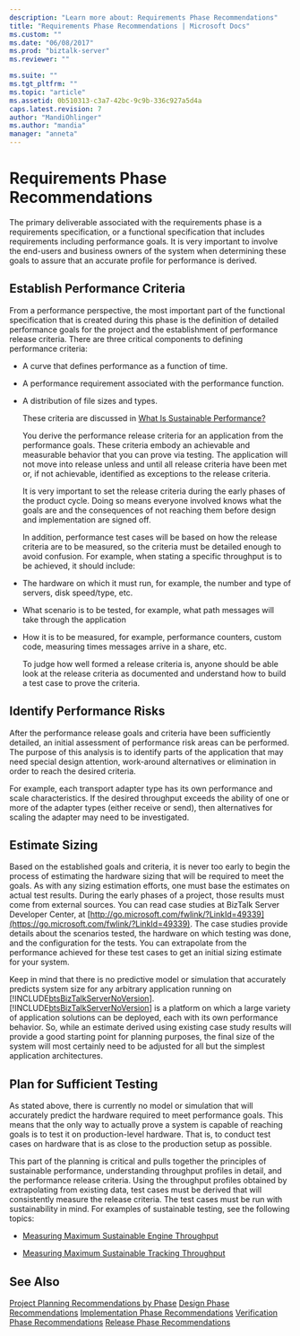 ```yaml
---
description: "Learn more about: Requirements Phase Recommendations"
title: "Requirements Phase Recommendations | Microsoft Docs"
ms.custom: ""
ms.date: "06/08/2017"
ms.prod: "biztalk-server"
ms.reviewer: ""

ms.suite: ""
ms.tgt_pltfrm: ""
ms.topic: "article"
ms.assetid: 0b510313-c3a7-42bc-9c9b-336c927a5d4a
caps.latest.revision: 7
author: "MandiOhlinger"
ms.author: "mandia"
manager: "anneta"
---
```

# Requirements Phase Recommendations
The primary deliverable associated with the requirements phase is a requirements specification, or a functional specification that includes requirements including performance goals. It is very important to involve the end-users and business owners of the system when determining these goals to assure that an accurate profile for performance is derived.

## Establish Performance Criteria
 From a performance perspective, the most important part of the functional specification that is created during this phase is the definition of detailed performance goals for the project and the establishment of performance release criteria. There are three critical components to defining performance criteria:

- A curve that defines performance as a function of time.

- A performance requirement associated with the performance function.

- A distribution of file sizes and types.

  These criteria are discussed in [What Is Sustainable Performance?](../core/what-is-sustainable-performance.md)

  You derive the performance release criteria for an application from the performance goals. These criteria embody an achievable and measurable behavior that you can prove via testing. The application will not move into release unless and until all release criteria have been met or, if not achievable, identified as exceptions to the release criteria.

  It is very important to set the release criteria during the early phases of the product cycle. Doing so means everyone involved knows what the goals are and the consequences of not reaching them before design and implementation are signed off.

  In addition, performance test cases will be based on how the release criteria are to be measured, so the criteria must be detailed enough to avoid confusion. For example, when stating a specific throughput is to be achieved, it should include:

- The hardware on which it must run, for example, the number and type of servers, disk speed/type, etc.

- What scenario is to be tested, for example, what path messages will take through the application

- How it is to be measured, for example, performance counters, custom code, measuring times messages arrive in a share, etc.

  To judge how well formed a release criteria is, anyone should be able look at the release criteria as documented and understand how to build a test case to prove the criteria.

## Identify Performance Risks
 After the performance release goals and criteria have been sufficiently detailed, an initial assessment of performance risk areas can be performed. The purpose of this analysis is to identify parts of the application that may need special design attention, work-around alternatives or elimination in order to reach the desired criteria.

 For example, each transport adapter type has its own performance and scale characteristics. If the desired throughput exceeds the ability of one or more of the adapter types (either receive or send), then alternatives for scaling the adapter may need to be investigated.

## Estimate Sizing
 Based on the established goals and criteria, it is never too early to begin the process of estimating the hardware sizing that will be required to meet the goals. As with any sizing estimation efforts, one must base the estimates on actual test results. During the early phases of a project, those results must come from external sources. You can read case studies at BizTalk Server Developer Center, at [http://go.microsoft.com/fwlink/?LinkId=49339](https://go.microsoft.com/fwlink/?LinkId=49339). The case studies provide details about the scenarios tested, the hardware on which testing was done, and the configuration for the tests. You can extrapolate from the performance achieved for these test cases to get an initial sizing estimate for your system.

 Keep in mind that there is no predictive model or simulation that accurately predicts system size for any arbitrary application running on [!INCLUDE[btsBizTalkServerNoVersion](../includes/btsbiztalkservernoversion-md.md)]. [!INCLUDE[btsBizTalkServerNoVersion](../includes/btsbiztalkservernoversion-md.md)] is a platform on which a large variety of application solutions can be deployed, each with its own performance behavior. So, while an estimate derived using existing case study results will provide a good starting point for planning purposes, the final size of the system will most certainly need to be adjusted for all but the simplest application architectures.

## Plan for Sufficient Testing
 As stated above, there is currently no model or simulation that will accurately predict the hardware required to meet performance goals. This means that the only way to actually prove a system is capable of reaching goals is to test it on production-level hardware. That is, to conduct test cases on hardware that is as close to the production setup as possible.

 This part of the planning is critical and pulls together the principles of sustainable performance, understanding throughput profiles in detail, and the performance release criteria. Using the throughput profiles obtained by extrapolating from existing data, test cases must be derived that will consistently measure the release criteria. The test cases must be run with sustainability in mind. For examples of sustainable testing, see the following topics:

-   [Measuring Maximum Sustainable Engine Throughput](../core/measuring-maximum-sustainable-engine-throughput.md)

-   [Measuring Maximum Sustainable Tracking Throughput](../core/measuring-maximum-sustainable-tracking-throughput.md)

## See Also
 [Project Planning Recommendations by Phase](../core/project-planning-recommendations-by-phase.md)
 [Design Phase Recommendations](../core/design-phase-recommendations.md)
 [Implementation Phase Recommendations](../core/implementation-phase-recommendations.md)
 [Verification Phase Recommendations](../core/verification-phase-recommendations.md)
 [Release Phase Recommendations](../core/release-phase-recommendations.md)
